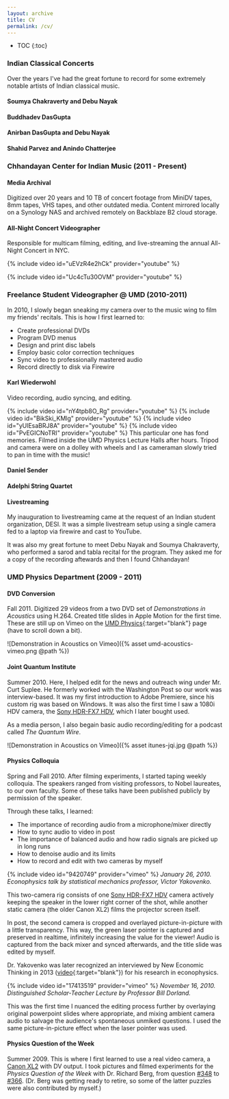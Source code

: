 ```yaml
---
layout: archive
title: CV
permalink: /cv/
---
```


* TOC
{:toc}
### Indian Classical Concerts

Over the years I've had the great fortune to record for some extremely notable artists of Indian classical music.

#### Soumya Chakraverty and Debu Nayak

#### Buddhadev DasGupta

#### Anirban DasGupta and Debu Nayak

#### Shahid Parvez and Anindo Chatterjee



### Chhandayan Center for Indian Music (2011 - Present)

#### Media Archival

Digitized over 20 years and 10 TB of concert footage from MiniDV tapes, 8mm tapes, VHS tapes, and other outdated media. Content mirrored locally on a Synology NAS and archived remotely on Backblaze B2 cloud storage.

#### All-Night Concert Videographer

Responsible for multicam filming, editing, and live-streaming the annual All-Night Concert in NYC.

{% include video id="uEVzR4e2hCk" provider="youtube" %}

{% include video id="Uc4cTu30OVM" provider="youtube" %}

### Freelance Student Videographer @ UMD (2010-2011)

In 2010, I slowly began sneaking my camera over to the music wing to film my friends' recitals. This is how I first learned to:

* Create professional DVDs
* Program DVD menus
* Design and print disc labels
* Employ basic color correction techniques
* Sync video to professionally mastered audio
* Record directly to disk via Firewire

#### Karl Wiederwohl
Video recording, audio syncing, and editing.

{% include video id="nY4tpb8O_Rg" provider="youtube" %}
{% include video id="BikSki_KMlg" provider="youtube" %}
{% include video id="yUlEsaBRJ8A" provider="youtube" %}
{% include video id="PvEGICNoTRI" provider="youtube" %}
This particular one has fond memories. Filmed inside the UMD Physics Lecture Halls after hours. Tripod and camera were on a dolley with wheels and I as cameraman slowly tried to pan in time with the music!

#### Daniel Sender

#### Adelphi String Quartet

#### Livestreaming

My inauguration to livestreaming came at the request of an Indian student organization, DESI. It was a simple livestream setup using a single camera fed to a laptop via firewire and cast to YouTube.

It was also my great fortune to meet Debu Nayak and Soumya Chakraverty, who performed a sarod and tabla recital for the program. They asked me for a copy of the recording aftewards and then I found Chhandayan!

### UMD Physics Department (2009 - 2011)

#### DVD Conversion

Fall 2011. Digitized 29 videos from a two DVD set of *Demonstrations in Acoustics* using H.264. Created title slides in Apple Motion for the first time. These are still up on Vimeo on the [UMD Physics](https://vimeo.com/umdphysics){:target="blank"} page (have to scroll down a bit).

![Demonstration in Acoustics on Vimeo]({% asset umd-acoustics-vimeo.png @path %})

#### Joint Quantum Institute

Summer 2010. Here, I helped edit for the news and outreach wing under Mr. Curt Suplee. He formerly worked with the Washington Post so our work was interview-based. It was my first introduction to Adobe Premiere, since his custom rig was based on Windows. It was also the first time I saw a 1080i HDV camera, the [Sony HDR-FX7 HDV](https://www.bhphotovideo.com/c/product/459129-REG/Sony_HDRFX7_HDR_FX7_3CMOS_HDV_1080i.html), which I later bought used.

As a media person, I also begain basic audio recording/editing for a podcast called *The Quantum Wire*.

![Demonstration in Acoustics on Vimeo]({% asset itunes-jqi.jpg @path %})

#### Physics Colloquia

Spring and Fall 2010. After filming experiments, I started taping weekly colloquia. The speakers ranged from visiting professors, to Nobel laureates, to our own faculty. Some of these talks have been published publicly by permission of the speaker.

Through these talks, I learned:

- The importance of recording audio from a microphone/mixer directly
- How to sync audio to video in post
- The importance of balanced audio and how radio signals are picked up in long runs
- How to denoise audio and its limits
- How to record and edit with two cameras by myself

{% include video id="9420749" provider="vimeo" %}
*January 26, 2010. Econophysics talk by statistical mechanics professor, Victor Yakovenko.*

This two-camera rig consists of one [Sony HDR-FX7 HDV](https://www.bhphotovideo.com/c/product/459129-REG/Sony_HDRFX7_HDR_FX7_3CMOS_HDV_1080i.html) camera actively keeping the speaker in the lower right corner of the shot, while another static camera (the older Canon XL2) films the projector screen itself.

In post, the second camera is cropped and overlayed picture-in-picture with a little transparency. This way, the green laser pointer is captured and preserved in realtime, infinitely increasing the value for the viewer! Audio is captured from the back mixer and synced afterwards, and the title slide was edited by myself.

Dr. Yakovenko was later recognized an interviewed by New Economic Thinking in 2013 ([video](https://youtu.be/aBxjrAjrIZY){:target="blank"}) for his research in econophysics.

{% include video id="17413519" provider="vimeo" %}
*November 16, 2010. Distinguished Scholar-Teacher Lecture by Professor Bill Dorland.*

This was the first time I nuanced the editing process further by overlaying original powerpoint slides where appropriate, and mixing ambient camera audio to salvage the audience's spontaneous unmiked questions. I used the same picture-in-picture effect when the laser pointer was used.

#### Physics Question of the Week

Summer 2009. This is where I first learned to use a real video camera, a [Canon XL2](https://www.bhphotovideo.com/c/product/339002-REG/Canon_9549A001_XL2_MiniDV_Camcorder.html) with DV output. I took pictures and filmed experiments for the *Physics Question of the Week* with Dr. Richard Berg, from question [#348](https://lecdem.physics.umd.edu/images/ArchivedWebsite/outreach/QOTW/arch18/q348.htm) to [#366](https://lecdem.physics.umd.edu/images/ArchivedWebsite/outreach/QOTW/active/q366.htm). (Dr. Berg was getting ready to retire, so some of the latter puzzles were also contributed by myself.)
